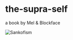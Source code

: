 # the-supra-self
a book by Mel &amp; Blockface

![Sankofism](http://placebear.com/200/200](https://github.com/unicornlaunching/the-supra-self/blob/main/The%20Sankofa%20Self.png))
